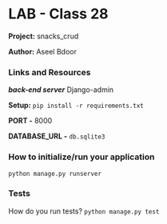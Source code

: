 # LAB - Class 28
**Project:** snacks_crud

**Author:** Aseel Bdoor

### Links and Resources
***back-end server*** Django-admin

**Setup:** `pip install -r requirements.txt`

**PORT -** 8000

**DATABASE_URL -** `db.sqlite3`

### How to initialize/run your application
`python manage.py runserver`

### Tests
How do you run tests? `python manage.py test`
